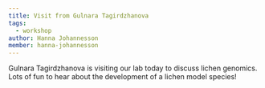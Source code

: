 ```yaml
---
title: Visit from Gulnara Tagirdzhanova
tags:
  - workshop
author: Hanna Johannesson
member: hanna-johannesson
---
```


Gulnara Tagirdzhanova is visiting our lab today to discuss lichen genomics. Lots of fun to hear about the development of a lichen model species!